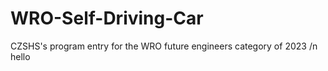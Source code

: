 # WRO-Self-Driving-Car
CZSHS's program entry for the WRO future engineers category of 2023
/n 
hello
